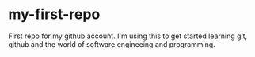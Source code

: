 # my-first-repo
First repo for my github account. I'm using this to get started learning git, github and the world of software engineeing and programming.
